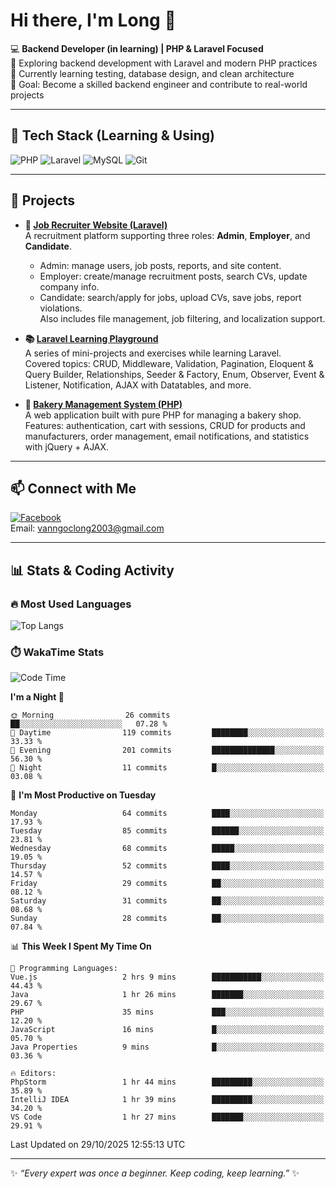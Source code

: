 # Hi there, I'm Long 👋

💻 **Backend Developer (in learning) | PHP & Laravel Focused**  
🚀 Exploring backend development with Laravel and modern PHP practices  
🌱 Currently learning testing, database design, and clean architecture  
🎯 Goal: Become a skilled backend engineer and contribute to real-world projects  

---

## 🔧 Tech Stack (Learning & Using)
![PHP](https://img.shields.io/badge/PHP-777BB4?style=for-the-badge&logo=php&logoColor=white)
![Laravel](https://img.shields.io/badge/Laravel-FF2D20?style=for-the-badge&logo=laravel&logoColor=white)
![MySQL](https://img.shields.io/badge/MySQL-005C84?style=for-the-badge&logo=mysql&logoColor=white)
![Git](https://img.shields.io/badge/Git-F05032?style=for-the-badge&logo=git&logoColor=white)

---

## 🚀 Projects

- **💼 [Job Recruiter Website (Laravel)](https://github.com/ngoclong712/web_moi_gioi_viec_lam)**  
  A recruitment platform supporting three roles: **Admin**, **Employer**, and **Candidate**.  
  - Admin: manage users, job posts, reports, and site content.  
  - Employer: create/manage recruitment posts, search CVs, update company info.  
  - Candidate: search/apply for jobs, upload CVs, save jobs, report violations.  
  Also includes file management, job filtering, and localization support.

- **📚 [Laravel Learning Playground](https://github.com/ngoclong712/web_laravel)**  
  A series of mini-projects and exercises while learning Laravel.  
  Covered topics: CRUD, Middleware, Validation, Pagination, Eloquent & Query Builder, Relationships, Seeder & Factory, Enum, Observer, Event & Listener, Notification, AJAX with Datatables, and more.  

- **🍞 [Bakery Management System (PHP)](https://github.com/ngoclong712/Bakery_Management_System)**  
  A web application built with pure PHP for managing a bakery shop.  
  Features: authentication, cart with sessions, CRUD for products and manufacturers, order management, email notifications, and statistics with jQuery + AJAX.    

---

## 📫 Connect with Me
[![Facebook](https://img.shields.io/badge/Facebook-1877F2?style=for-the-badge&logo=facebook&logoColor=white)](https://facebook.com/vanngoclong712)    
Email: vanngoclong2003@gmail.com

---

## 📊 Stats & Coding Activity

### 🔥 Most Used Languages
![Top Langs](https://github-readme-stats.vercel.app/api/top-langs/?username=ngoclong712&layout=compact&theme=radical)

### ⏱️ WakaTime Stats
<!--START_SECTION:waka-->
![Code Time](http://img.shields.io/badge/Code%20Time-87%20hrs%2057%20mins-blue)

**I'm a Night 🦉** 

```text
🌞 Morning                26 commits          ██░░░░░░░░░░░░░░░░░░░░░░░   07.28 % 
🌆 Daytime                119 commits         ████████░░░░░░░░░░░░░░░░░   33.33 % 
🌃 Evening                201 commits         ██████████████░░░░░░░░░░░   56.30 % 
🌙 Night                  11 commits          █░░░░░░░░░░░░░░░░░░░░░░░░   03.08 % 
```
📅 **I'm Most Productive on Tuesday** 

```text
Monday                   64 commits          ████░░░░░░░░░░░░░░░░░░░░░   17.93 % 
Tuesday                  85 commits          ██████░░░░░░░░░░░░░░░░░░░   23.81 % 
Wednesday                68 commits          █████░░░░░░░░░░░░░░░░░░░░   19.05 % 
Thursday                 52 commits          ████░░░░░░░░░░░░░░░░░░░░░   14.57 % 
Friday                   29 commits          ██░░░░░░░░░░░░░░░░░░░░░░░   08.12 % 
Saturday                 31 commits          ██░░░░░░░░░░░░░░░░░░░░░░░   08.68 % 
Sunday                   28 commits          ██░░░░░░░░░░░░░░░░░░░░░░░   07.84 % 
```


📊 **This Week I Spent My Time On** 

```text
💬 Programming Languages: 
Vue.js                   2 hrs 9 mins        ███████████░░░░░░░░░░░░░░   44.43 % 
Java                     1 hr 26 mins        ███████░░░░░░░░░░░░░░░░░░   29.67 % 
PHP                      35 mins             ███░░░░░░░░░░░░░░░░░░░░░░   12.20 % 
JavaScript               16 mins             █░░░░░░░░░░░░░░░░░░░░░░░░   05.70 % 
Java Properties          9 mins              █░░░░░░░░░░░░░░░░░░░░░░░░   03.36 % 

🔥 Editors: 
PhpStorm                 1 hr 44 mins        █████████░░░░░░░░░░░░░░░░   35.89 % 
IntelliJ IDEA            1 hr 39 mins        █████████░░░░░░░░░░░░░░░░   34.20 % 
VS Code                  1 hr 27 mins        ███████░░░░░░░░░░░░░░░░░░   29.91 % 
```


 Last Updated on 29/10/2025 12:55:13 UTC
<!--END_SECTION:waka-->


---

✨ *“Every expert was once a beginner. Keep coding, keep learning.”* ✨
<!--
**ngoclong712/ngoclong712** is a ✨ _special_ ✨ repository because its `README.md` (this file) appears on your GitHub profile.

Here are some ideas to get you started:

![Long's GitHub stats](https://github-readme-stats.vercel.app/api?username=ngoclong712&show_icons=true&theme=radical)  
- 🔭 I’m currently working on ...
- 🌱 I’m currently learning ...
- 👯 I’m looking to collaborate on ...
- 🤔 I’m looking for help with ...
- 💬 Ask me about ...
- 📫 How to reach me: ...
- 😄 Pronouns: ...
- ⚡ Fun fact: ...
-->
